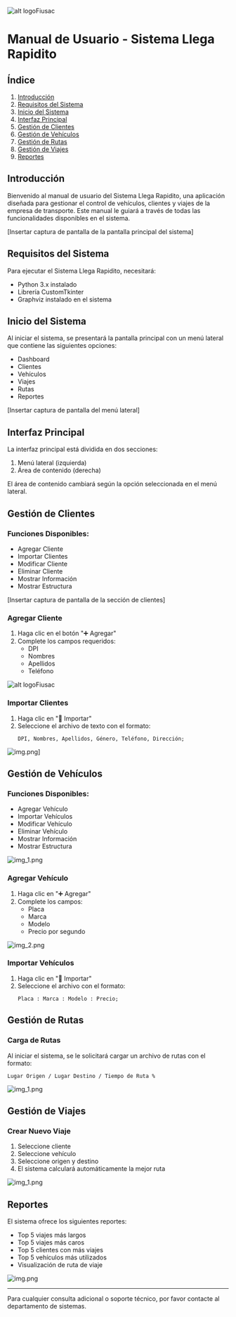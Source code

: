 ![alt logoFiusac](Logo.png)

# Manual de Usuario - Sistema Llega Rapidito

## Índice

1. [Introducción](#introducción)
2. [Requisitos del Sistema](#requisitos-del-sistema)
3. [Inicio del Sistema](#inicio-del-sistema)
4. [Interfaz Principal](#interfaz-principal)
5. [Gestión de Clientes](#gestión-de-clientes)
6. [Gestión de Vehículos](#gestión-de-vehículos)
7. [Gestión de Rutas](#gestión-de-rutas)
8. [Gestión de Viajes](#gestión-de-viajes)
9. [Reportes](#reportes)

## Introducción

Bienvenido al manual de usuario del Sistema Llega Rapidito, una aplicación diseñada para gestionar el control de vehículos, clientes y viajes de la empresa de transporte. Este manual le guiará a través de todas las funcionalidades disponibles en el sistema.

[Insertar captura de pantalla de la pantalla principal del sistema]

## Requisitos del Sistema

Para ejecutar el Sistema Llega Rapidito, necesitará:

- Python 3.x instalado
- Librería CustomTkinter
- Graphviz instalado en el sistema

## Inicio del Sistema

Al iniciar el sistema, se presentará la pantalla principal con un menú lateral que contiene las siguientes opciones:

- Dashboard
- Clientes
- Vehículos
- Viajes
- Rutas
- Reportes

[Insertar captura de pantalla del menú lateral]

## Interfaz Principal

La interfaz principal está dividida en dos secciones:

1. Menú lateral (izquierda)
2. Área de contenido (derecha)

El área de contenido cambiará según la opción seleccionada en el menú lateral.

## Gestión de Clientes

### Funciones Disponibles:

- Agregar Cliente
- Importar Clientes
- Modificar Cliente
- Eliminar Cliente
- Mostrar Información
- Mostrar Estructura

[Insertar captura de pantalla de la sección de clientes]

### Agregar Cliente

1. Haga clic en el botón "➕ Agregar"
2. Complete los campos requeridos:
   - DPI
   - Nombres
   - Apellidos
   - Teléfono

![alt logoFiusac](Clientes_captura.png)

### Importar Clientes

1. Haga clic en "📁 Importar"
2. Seleccione el archivo de texto con el formato:
   ```
   DPI, Nombres, Apellidos, Género, Teléfono, Dirección;
   ```

![img.png](importacion.png)]

## Gestión de Vehículos

### Funciones Disponibles:

- Agregar Vehículo
- Importar Vehículos
- Modificar Vehículo
- Eliminar Vehículo
- Mostrar Información
- Mostrar Estructura

![img_1.png](vehiculos_caputra.png)

### Agregar Vehículo

1. Haga clic en "➕ Agregar"
2. Complete los campos:
   - Placa
   - Marca
   - Modelo
   - Precio por segundo

![img_2.png](vehiculo_importacion.png)

### Importar Vehículos

1. Haga clic en "📁 Importar"
2. Seleccione el archivo con el formato:
   ```
   Placa : Marca : Modelo : Precio;
   ```

## Gestión de Rutas

### Carga de Rutas

Al iniciar el sistema, se le solicitará cargar un archivo de rutas con el formato:

```
Lugar Origen / Lugar Destino / Tiempo de Ruta %
```

![img_1.png](Rutas.png)

## Gestión de Viajes

### Crear Nuevo Viaje

1. Seleccione cliente
2. Seleccione vehículo
3. Seleccione origen y destino
4. El sistema calculará automáticamente la mejor ruta

![img_1.png](Viajes.png)

## Reportes

El sistema ofrece los siguientes reportes:

- Top 5 viajes más largos
- Top 5 viajes más caros
- Top 5 clientes con más viajes
- Top 5 vehículos más utilizados
- Visualización de ruta de viaje

![img.png](Reportes.png)


---

Para cualquier consulta adicional o soporte técnico, por favor contacte al departamento de sistemas.

